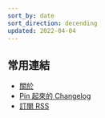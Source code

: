 ```yaml
---
sort_by: date
sort_direction: decending
updated: 2022-04-04
---
```


## 常用連結

- [關於](/about/)
- [Pin 起來的 Changelog](/changelog/)
- [訂閱 RSS](/atom.xml)
